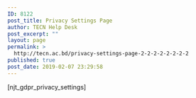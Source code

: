 ```yaml
---
ID: 8122
post_title: Privacy Settings Page
author: TECN Help Desk
post_excerpt: ""
layout: page
permalink: >
  http://tecn.ac.bd/privacy-settings-page-2-2-2-2-2-2-2-2
published: true
post_date: 2019-02-07 23:29:58
---
```

[njt_gdpr_privacy_settings]